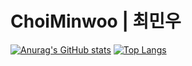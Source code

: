 #  ChoiMinwoo | 최민우



[![Anurag's GitHub stats](https://github-readme-stats.vercel.app/api?username=choiminwoo2)](https://github.com/anuraghazra/github-readme-stats)
[![Top Langs](https://github-readme-stats.vercel.app/api/top-langs/?username=choiminwoo2&langs_count=8)](https://github.com/anuraghazra/github-readme-stats)

